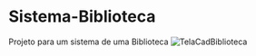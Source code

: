 # Sistema-Biblioteca
Projeto para um sistema de uma Biblioteca
![TelaCadBiblioteca](https://user-images.githubusercontent.com/76417340/145490672-f80fa715-a9ba-4989-a42b-91eaf09a477e.jpg)
